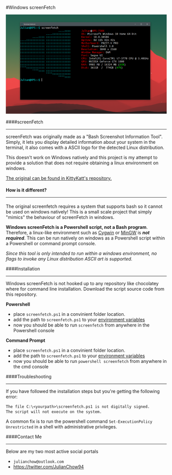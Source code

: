 #Windows screenFetch

<img src="ss.png"/>

####screenFetch <hr>

screenFetch was originally made as a "Bash Screenshot Information Tool". Simply, it lets you display detailed information about your system in the terminal, it also comes with a ASCII logo for the detected Linux distribution.

This doesn't work on Windows natively and this project is my attempt to provide a solution that does not require obtaining a linux environment on windows.

<a href="https://github.com/KittyKatt/screenFetch"> The original can be found in KittyKatt's repository.</a>

#### How is it different? <hr>
The original screenfetch requires a system that supports bash so it cannot be used on windows natively! This is a small scale project that simply "mimics" the behaviour of screenFetch in windows. 

**Windows screenFetch is a Powershell script, not a Bash program**. Therefore, a linux-like environment such as <a href="https://www.cygwin.com/"> Cygwin</a> or <a href="http://www.mingw.org/wiki/msys">MinGW</a> is ***not required***. This can be run natively on windows as a Powershell script within a Powershell or command prompt console.

*Since this tool is only intended to run within a windows environment, no flags to invoke any Linux distribution ASCII art is supported.*

####Installation <hr>

Windows screenFetch is not hooked up to any repository like chocolatey where for command line installation. Download the script source code from this repository.

<b>Powershell</b>
-  place `screenfetch.ps1` in a convinient folder location.
-  add the path to `screenfetch.ps1` to your <a href="http://www.computerhope.com/issues/ch000549.htm">environment variables</a>
-  now you should be able to run `screenfetch` from anywhere in the Powershell console

<b>Command Prompt</b>
-  place `screenfetch.ps1` in a convinient folder location.
-  add the path to `screenfetch.ps1` to your <a href="http://www.computerhope.com/issues/ch000549.htm">environment variables</a>
-  now you should be able to run `powershell screenfetch` from anywhere in the cmd console

####Troubleshooting <hr>
If you have followed the installation steps but you're getting the following error:

```
The file C:\<yourpath>\screenfetch.ps1 is not digitally signed. 
The script will not execute on the system.
```

A common fix is to run the powershell command `Set-ExecutionPolicy Unrestricted` in a shell with administrative privileges.


####Contact Me <hr>
Below are my two most active social portals

- `julianchow@outlook.com`
- https://twitter.com/JulianChow94
